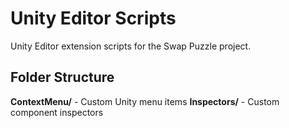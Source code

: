 # Unity Editor Scripts

Unity Editor extension scripts for the Swap Puzzle project.

## Folder Structure

**ContextMenu/** - Custom Unity menu items
**Inspectors/** - Custom component inspectors